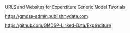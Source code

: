 URLS and Websites for Expenditure Generic Model Tutorials

https://gmdsp-admin.publishmydata.com

https://github.com/GMDSP-Linked-Data/Expenditure